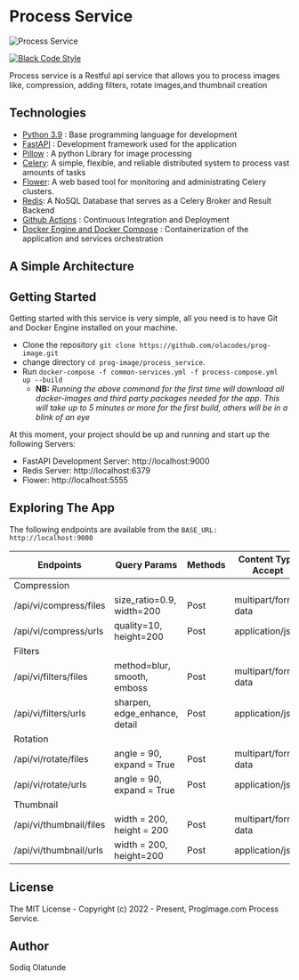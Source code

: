 # Process Service

![Process Service](https://github.com/olacodes/prog-image/actions/workflows/process-service.yml/badge.svg) 

[![Black Code Style](https://img.shields.io/badge/code%20style-black-000000.svg)](https://github.com/ambv/black)

Process service is a Restful api service that allows you to process images like, compression, adding filters, rotate images,and thumbnail creation

## Technologies

- [Python 3.9](https://python.org) : Base programming language for development
- [FastAPI](https://fastapi.tiangolo.com/) : Development framework used for the application
- [Pillow](https://pillow.readthedocs.io/en/stable/) : A python Library for image processing
- [Celery](https://github.com/celery/celery): A simple, flexible, and reliable distributed system to process vast amounts of tasks
- [Flower](https://github.com/mher/flower): A web based tool for monitoring and administrating Celery clusters.
- [Redis](https://github.com/redis/redis-py): A NoSQL Database that serves as a Celery Broker and Result Backend
- [Github Actions](https://docs.github.com/en/free-pro-team@latest/actions) : Continuous Integration and Deployment
- [Docker Engine and Docker Compose](https://www.docker.com/) : Containerization of the application and services orchestration

## A Simple Architecture

<!-- ![Process Service](static/Process_service.jpg) -->

## Getting Started

Getting started with this service is very simple, all you need is to have Git and Docker Engine installed on your machine.

- Clone the repository `git clone https://github.com/olacodes/prog-image.git`
- change directory `cd prog-image/process_service`.
- Run `docker-compose -f common-services.yml -f process-compose.yml up --build`
  - **NB:** _Running the above command for the first time will download all docker-images and third party packages needed for the app. This will take up to 5 minutes or more for the first build, others will be in a blink of an eye_

At this moment, your project should be up and running and start up the following Servers:

- FastAPI Development Server: http://localhost:9000
- Redis Server: http://localhost:6379
- Flower: http://localhost:5555

## Exploring The App

The following endpoints are available from the `BASE_URL: http://localhost:9000`

| Endpoints | Query Params | Methods | Content Type Accept |
| --------- | ------------ | ------- | ------------------- |
| Compression
| /api/vi/compress/files |size_ratio=0.9, width=200 | Post | multipart/form-data |
| /api/vi/compress/urls |quality=10, height=200 | Post | application/json |
| Filters
| /api/vi/filters/files |method=blur, smooth, emboss | Post | multipart/form-data |
| /api/vi/filters/urls |sharpen, edge_enhance, detail| Post | application/json |
| Rotation
| /api/vi/rotate/files |angle = 90, expand = True | Post | multipart/form-data |
| /api/vi/rotate/urls |angle = 90, expand = True | Post | application/json |
| Thumbnail
| /api/vi/thumbnail/files |width = 200, height = 200 | Post | multipart/form-data |
| /api/vi/thumbnail/urls |width = 200, height=200 | Post | application/json |

## License

The MIT License - Copyright (c) 2022 - Present, ProgImage.com Process Service.

## Author

Sodiq Olatunde
